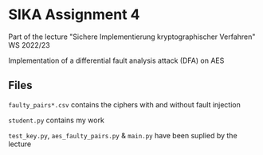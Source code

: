 # SIKA Assignment 4

Part of the lecture "Sichere Implementierung kryptographischer Verfahren" WS 2022/23

Implementation of a differential fault analysis attack (DFA) on AES

## Files

```faulty_pairs*.csv``` contains the ciphers with and without fault injection

```student.py``` contains my work

```test_key.py```, ```aes_faulty_pairs.py``` & ```main.py``` have been suplied by the lecture
